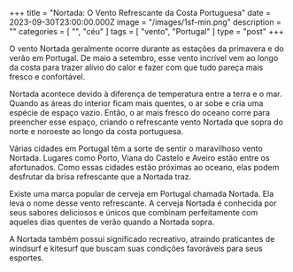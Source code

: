 +++
title = "Nortada: O Vento Refrescante da Costa Portuguesa"
date = 2023-09-30T23:00:00.000Z
image = "/images/1sf-min.png"
description = ""
categories = [ "", "céu" ]
tags = [ "vento", "Portugal" ]
type = "post"
+++

O vento Nortada geralmente ocorre durante as estações da primavera e do verão em Portugal. De maio a setembro, esse vento incrível vem ao longo da costa para trazer alívio do calor e fazer com que tudo pareça mais fresco e confortável.

Nortada acontece devido à diferença de temperatura entre a terra e o mar. Quando as áreas do interior ficam mais quentes, o ar sobe e cria uma espécie de espaço vazio. Então, o ar mais fresco do oceano corre para preencher esse espaço, criando o refrescante vento Nortada que sopra do norte e noroeste ao longo da costa portuguesa.

Várias cidades em Portugal têm a sorte de sentir o maravilhoso vento Nortada. Lugares como Porto, Viana do Castelo e Aveiro estão entre os afortunados. Como essas cidades estão próximas ao oceano, elas podem desfrutar da brisa refrescante que a Nortada traz.

Existe uma marca popular de cerveja em Portugal chamada Nortada. Ela leva o nome desse vento refrescante. A cerveja Nortada é conhecida por seus sabores deliciosos e únicos que combinam perfeitamente com aqueles dias quentes de verão quando a Nortada sopra.

A Nortada também possui significado recreativo, atraindo praticantes de windsurf e kitesurf que buscam suas condições favoráveis para seus esportes.
